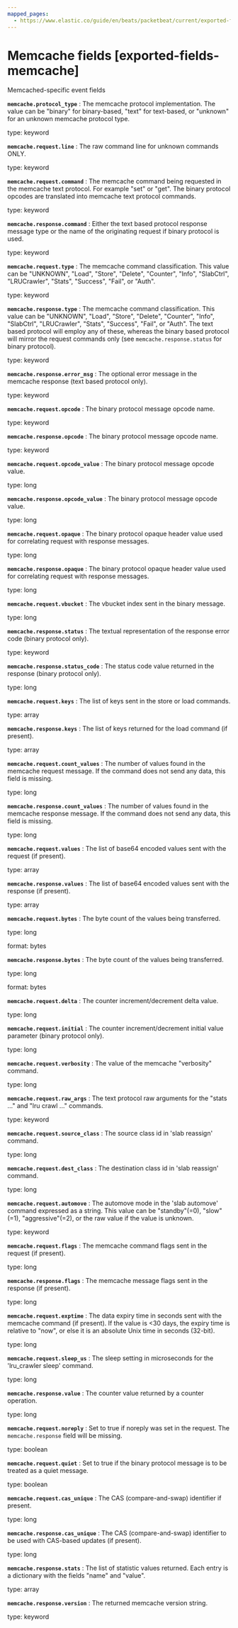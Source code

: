 ```yaml
---
mapped_pages:
  - https://www.elastic.co/guide/en/beats/packetbeat/current/exported-fields-memcache.html
---
```


# Memcache fields [exported-fields-memcache]

Memcached-specific event fields

**`memcache.protocol_type`**
:   The memcache protocol implementation. The value can be "binary" for binary-based, "text" for text-based, or "unknown" for an unknown memcache protocol type.

type: keyword


**`memcache.request.line`**
:   The raw command line for unknown commands ONLY.

type: keyword


**`memcache.request.command`**
:   The memcache command being requested in the memcache text protocol. For example "set" or "get". The binary protocol opcodes are translated into memcache text protocol commands.

type: keyword


**`memcache.response.command`**
:   Either the text based protocol response message type or the name of the originating request if binary protocol is used.

type: keyword


**`memcache.request.type`**
:   The memcache command classification. This value can be "UNKNOWN", "Load", "Store", "Delete", "Counter", "Info", "SlabCtrl", "LRUCrawler", "Stats", "Success", "Fail", or "Auth".

type: keyword


**`memcache.response.type`**
:   The memcache command classification. This value can be "UNKNOWN", "Load", "Store", "Delete", "Counter", "Info", "SlabCtrl", "LRUCrawler", "Stats", "Success", "Fail", or "Auth". The text based protocol will employ any of these, whereas the binary based protocol will mirror the request commands only (see `memcache.response.status` for binary protocol).

type: keyword


**`memcache.response.error_msg`**
:   The optional error message in the memcache response (text based protocol only).

type: keyword


**`memcache.request.opcode`**
:   The binary protocol message opcode name.

type: keyword


**`memcache.response.opcode`**
:   The binary protocol message opcode name.

type: keyword


**`memcache.request.opcode_value`**
:   The binary protocol message opcode value.

type: long


**`memcache.response.opcode_value`**
:   The binary protocol message opcode value.

type: long


**`memcache.request.opaque`**
:   The binary protocol opaque header value used for correlating request with response messages.

type: long


**`memcache.response.opaque`**
:   The binary protocol opaque header value used for correlating request with response messages.

type: long


**`memcache.request.vbucket`**
:   The vbucket index sent in the binary message.

type: long


**`memcache.response.status`**
:   The textual representation of the response error code (binary protocol only).

type: keyword


**`memcache.response.status_code`**
:   The status code value returned in the response (binary protocol only).

type: long


**`memcache.request.keys`**
:   The list of keys sent in the store or load commands.

type: array


**`memcache.response.keys`**
:   The list of keys returned for the load command (if present).

type: array


**`memcache.request.count_values`**
:   The number of values found in the memcache request message. If the command does not send any data, this field is missing.

type: long


**`memcache.response.count_values`**
:   The number of values found in the memcache response message. If the command does not send any data, this field is missing.

type: long


**`memcache.request.values`**
:   The list of base64 encoded values sent with the request (if present).

type: array


**`memcache.response.values`**
:   The list of base64 encoded values sent with the response (if present).

type: array


**`memcache.request.bytes`**
:   The byte count of the values being transferred.

type: long

format: bytes


**`memcache.response.bytes`**
:   The byte count of the values being transferred.

type: long

format: bytes


**`memcache.request.delta`**
:   The counter increment/decrement delta value.

type: long


**`memcache.request.initial`**
:   The counter increment/decrement initial value parameter (binary protocol only).

type: long


**`memcache.request.verbosity`**
:   The value of the memcache "verbosity" command.

type: long


**`memcache.request.raw_args`**
:   The text protocol raw arguments for the "stats ..." and "lru crawl ..." commands.

type: keyword


**`memcache.request.source_class`**
:   The source class id in 'slab reassign' command.

type: long


**`memcache.request.dest_class`**
:   The destination class id in 'slab reassign' command.

type: long


**`memcache.request.automove`**
:   The automove mode in the 'slab automove' command expressed as a string. This value can be "standby"(=0), "slow"(=1), "aggressive"(=2), or the raw value if the value is unknown.

type: keyword


**`memcache.request.flags`**
:   The memcache command flags sent in the request (if present).

type: long


**`memcache.response.flags`**
:   The memcache message flags sent in the response (if present).

type: long


**`memcache.request.exptime`**
:   The data expiry time in seconds sent with the memcache command (if present). If the value is <30 days, the expiry time is relative to "now", or else it is an absolute Unix time in seconds (32-bit).

type: long


**`memcache.request.sleep_us`**
:   The sleep setting in microseconds for the 'lru_crawler sleep' command.

type: long


**`memcache.response.value`**
:   The counter value returned by a counter operation.

type: long


**`memcache.request.noreply`**
:   Set to true if noreply was set in the request. The `memcache.response` field will be missing.

type: boolean


**`memcache.request.quiet`**
:   Set to true if the binary protocol message is to be treated as a quiet message.

type: boolean


**`memcache.request.cas_unique`**
:   The CAS (compare-and-swap) identifier if present.

type: long


**`memcache.response.cas_unique`**
:   The CAS (compare-and-swap) identifier to be used with CAS-based updates (if present).

type: long


**`memcache.response.stats`**
:   The list of statistic values returned. Each entry is a dictionary with the fields "name" and "value".

type: array


**`memcache.response.version`**
:   The returned memcache version string.

type: keyword


